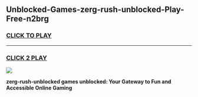 
## Unblocked-Games-zerg-rush-unblocked-Play-Free-n2brg
<h3>
<a href="https://premium76.site?title=zerg-rush-unblocked&ref=18A1">CLICK TO PLAY</a></h3>
<hr>

<h3>
<a href="https://premium76.site?title=zerg-rush-unblocked&ref=18A1">CLICK 2 PLAY</a>
  
</h3>

<a href="https://premium76.site?title=zerg-rush-unblocked&ref=18A1"><img src="https://clearcache.store/games.png"></a>


**zerg-rush-unblocked games unblocked: Your Gateway to Fun and Accessible Online Gaming**

